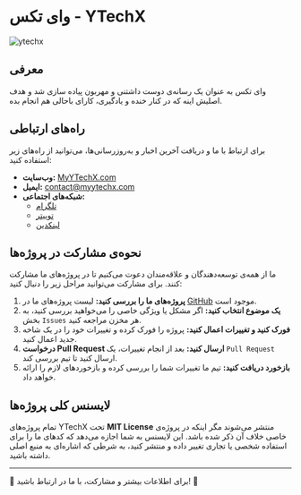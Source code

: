 # وای تکس - YTechX

![ytechx](https://github.com/user-attachments/assets/6da4ed7d-8ee1-4057-8e9f-aa740b9662a9)

## معرفی
وای تکس به عنوان یک رسانه‌ی دوست داشتنی و مهربون پیاده سازی شد و هدف اصلیش اینه که در کنار خنده و یادگیری، کارای باحالی هم انجام بده.

## راه‌های ارتباطی
برای ارتباط با ما و دریافت آخرین اخبار و به‌روزرسانی‌ها، می‌توانید از راه‌های زیر استفاده کنید:

- **وب‌سایت:** [MyYTechX.com](https://myytechx.com)
- **ایمیل:** contact@myytechx.com
- **شبکه‌های اجتماعی:**
  - [تلگرام](https://t.me/MyYTechX)
  - [توییتر](https://twitter.com/MyYTechX)
  - [لینکدین](https://linkedin.com/company/MyYTechX)
  
## نحوه‌ی مشارکت در پروژه‌ها
ما از همه‌ی توسعه‌دهندگان و علاقه‌مندان دعوت می‌کنیم تا در پروژه‌های ما مشارکت کنند. برای مشارکت می‌توانید مراحل زیر را دنبال کنید:

1. **پروژه‌های ما را بررسی کنید:** لیست پروژه‌های ما در [GitHub](https://github.com/MyYTechX) موجود است.
2. **یک موضوع انتخاب کنید:** اگر مشکل یا ویژگی خاصی را می‌خواهید بررسی کنید، به بخش `Issues` هر مخزن مراجعه کنید.
3. **فورک کنید و تغییرات اعمال کنید:** پروژه را فورک کرده و تغییرات خود را در یک شاخه جدید اعمال کنید.
4. **درخواست Pull Request ارسال کنید:** بعد از انجام تغییرات، یک `Pull Request` ارسال کنید تا تیم بررسی کند.
5. **بازخورد دریافت کنید:** تیم ما تغییرات شما را بررسی کرده و بازخوردهای لازم را ارائه خواهد داد.

## لایسنس کلی پروژه‌ها
تمام پروژه‌های YTechX تحت **MIT License** منتشر می‌شوند مگر اینکه در پروژه‌ی خاصی خلاف آن ذکر شده باشد. این لایسنس به شما اجازه می‌دهد که کدهای ما را برای استفاده شخصی یا تجاری تغییر داده و منتشر کنید، به شرطی که اشاره‌ای به منبع اصلی داشته باشید.

---

📢 برای اطلاعات بیشتر و مشارکت، با ما در ارتباط باشید! 🚀
